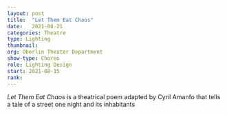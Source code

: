 ```yaml
---
layout: post
title:  "Let Them Eat Chaos"
date:   2021-08-21
categories: Theatre
type: Lighting
thumbnail: 
org: Oberlin Theater Department
show-type: Choreo
role: Lighting Design
start: 2021-08-15
rank: 
---
```


*Let Them Eat Chaos* is a theatrical poem adapted by Cyril Amanfo that tells a tale of a street one night and its inhabitants
